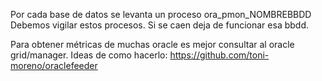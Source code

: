 Por cada base de datos se levanta un proceso ora_pmon_NOMBREBBDD
Debemos vigilar estos procesos. Si se caen deja de funcionar esa bbdd.

Para obtener métricas de muchas oracle es mejor consultar al oracle grid/manager.
Ideas de como hacerlo:
https://github.com/toni-moreno/oraclefeeder
